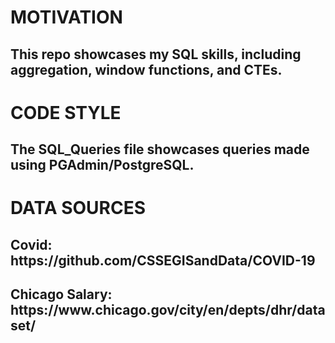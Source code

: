 

<h1>MOTIVATION</h1>

<h2>This repo showcases my SQL skills, including aggregation, window functions, and CTEs. </h2>

<h1>CODE STYLE</h1>

<h2> The SQL_Queries file showcases queries made using PGAdmin/PostgreSQL.</h2>

<h1>DATA SOURCES</h1>

<h2>Covid: https://github.com/CSSEGISandData/COVID-19</h2>

<h2>Chicago Salary: https://www.chicago.gov/city/en/depts/dhr/dataset/</h2>

